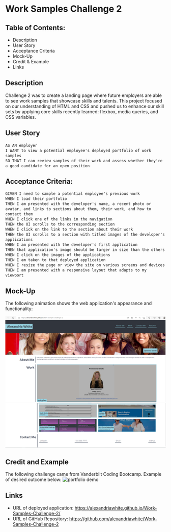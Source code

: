 # Work Samples Challenge 2

## Table of Contents:

* Description 
* User Story 
* Acceptance Criteria
* Mock-Up 
* Credit & Example 
* Links

## Description

Challenge 2 was to create a landing page where future employers are able to see work samples that showcase skills and talents. This project focused on our understanding of HTML and CSS and pushed us to enhance our skill sets by applying core skills recently learned: flexbox, media queries, and CSS variables.

## User Story 
```
AS AN employer
I WANT to view a potential employee's deployed portfolio of work samples
SO THAT I can review samples of their work and assess whether they're a good candidate for an open position
```

##  Acceptance Criteria:

```
GIVEN I need to sample a potential employee's previous work
WHEN I load their portfolio
THEN I am presented with the developer's name, a recent photo or avatar, and links to sections about them, their work, and how to contact them
WHEN I click one of the links in the navigation
THEN the UI scrolls to the corresponding section
WHEN I click on the link to the section about their work
THEN the UI scrolls to a section with titled images of the developer's applications
WHEN I am presented with the developer's first application
THEN that application's image should be larger in size than the others
WHEN I click on the images of the applications
THEN I am taken to that deployed application
WHEN I resize the page or view the site on various screens and devices
THEN I am presented with a responsive layout that adapts to my viewport
```

## Mock-Up
The following animation shows the web application's appearance and functionality:

![deployedURL](./assets/images/deployedURL.PNG)
![deployedURL2](./assets/images/updatedpart2.PNG)

## Credit and Example
The following challenge came from Vanderbilt Coding Bootcamp. Example of desired outcome below: 
![portfolio demo](./assets/images/02-advanced-css-homework-demo.gif)

## Links

* URL of deployed application: https://alexandriawhite.github.io/Work-Samples-Challenge-2/
* URL of GitHub Repository: https://github.com/alexandriawhite/Work-Samples-Challenge-2
